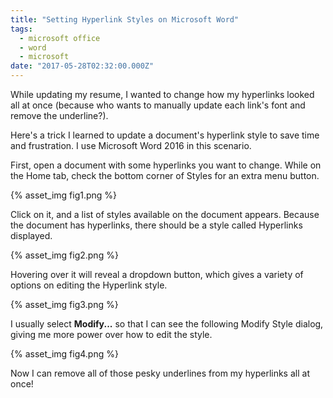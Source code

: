 ```yaml
---
title: "Setting Hyperlink Styles on Microsoft Word"
tags:
  - microsoft office
  - word
  - microsoft
date: "2017-05-28T02:32:00.000Z"
---
```


While updating my resume, I wanted to change how my hyperlinks looked all at once (because who wants to manually update each link's font and remove the underline?).

Here's a trick I learned to update a document's hyperlink style to save time and frustration. I use Microsoft Word 2016 in this scenario.

First, open a document with some hyperlinks you want to change. While on the Home tab, check the bottom corner of Styles for an extra menu button.

{% asset_img fig1.png %}

Click on it, and a list of styles available on the document appears. Because the document has hyperlinks, there should be a style called Hyperlinks displayed.

{% asset_img fig2.png %}

Hovering over it will reveal a dropdown button, which gives a variety of options on editing the Hyperlink style.

{% asset_img fig3.png %}

I usually select **Modify...** so that I can see the following Modify Style dialog, giving me more power over how to edit the style.

{% asset_img fig4.png %}

Now I can remove all of those pesky underlines from my hyperlinks all at once!